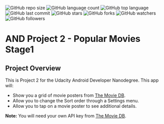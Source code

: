 ![GitHub repo size](https://img.shields.io/github/repo-size/brkline/AND_project2_popular_movies_stage1?style=plastic)
![GitHub language count](https://img.shields.io/github/languages/count/brkline/AND_project2_popular_movies_stage1?style=plastic)
![GitHub top language](https://img.shields.io/github/languages/top/brkline/AND_project2_popular_movies_stage1?style=plastic)
![GitHub last commit](https://img.shields.io/github/last-commit/brkline/AND_project2_popular_movies_stage1?color=red&style=plastic)
![GitHub stars](https://img.shields.io/github/stars/brkline/AND_project2_popular_movies_stage1?style=plastic)
![GitHub forks](https://img.shields.io/github/forks/brkline/AND_project2_popular_movies_stage1?style=plastic)
![GitHub watchers](https://img.shields.io/github/watchers/brkline/AND_project2_popular_movies_stage1?style=plastic)
![GitHub followers](https://img.shields.io/github/followers/brkline?style=plastic)
# AND Project 2 - Popular Movies Stage1

## Project Overview

This is Project 2 for the Udacity Android Developer Nanodegree.  This app will:

- Show you a grid of movie posters from [The Movie DB](https://themoviedb.org).
- Allow you to change the Sort order through a Settings menu.
- Allow you to tap on a movie poster to see additional details.

**Note:** You will need your own API key from [The Movie DB](https://themoviedb.org).
